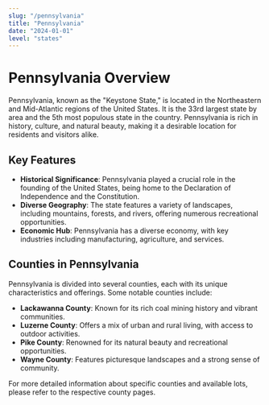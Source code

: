 ```yaml
---
slug: "/pennsylvania"
title: "Pennsylvania"
date: "2024-01-01"
level: "states"
---
```


# Pennsylvania Overview

Pennsylvania, known as the "Keystone State," is located in the Northeastern and Mid-Atlantic regions of the United States. It is the 33rd largest state by area and the 5th most populous state in the country. Pennsylvania is rich in history, culture, and natural beauty, making it a desirable location for residents and visitors alike.

## Key Features

- **Historical Significance**: Pennsylvania played a crucial role in the founding of the United States, being home to the Declaration of Independence and the Constitution.
- **Diverse Geography**: The state features a variety of landscapes, including mountains, forests, and rivers, offering numerous recreational opportunities.
- **Economic Hub**: Pennsylvania has a diverse economy, with key industries including manufacturing, agriculture, and services.

## Counties in Pennsylvania

Pennsylvania is divided into several counties, each with its unique characteristics and offerings. Some notable counties include:

- **Lackawanna County**: Known for its rich coal mining history and vibrant communities.
- **Luzerne County**: Offers a mix of urban and rural living, with access to outdoor activities.
- **Pike County**: Renowned for its natural beauty and recreational opportunities.
- **Wayne County**: Features picturesque landscapes and a strong sense of community.

For more detailed information about specific counties and available lots, please refer to the respective county pages.